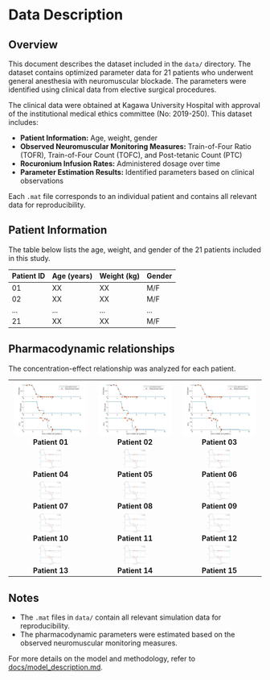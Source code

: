# Data Description

## Overview
This document describes the dataset included in the `data/` directory. The dataset contains optimized parameter data for 21 patients who underwent general anesthesia with neuromuscular blockade. The parameters were identified using clinical data from elective surgical procedures.

The clinical data were obtained at Kagawa University Hospital with approval of the institutional medical ethics committee (No: 2019-250). This dataset includes:
- **Patient Information:** Age, weight, gender
- **Observed Neuromuscular Monitoring Measures:** Train-of-Four Ratio (TOFR), Train-of-Four Count (TOFC), and Post-tetanic Count (PTC)
- **Rocuronium Infusion Rates:** Administered dosage over time
- **Parameter Estimation Results:** Identified parameters based on clinical observations

Each `.mat` file corresponds to an individual patient and contains all relevant data for reproducibility.


## Patient Information
The table below lists the age, weight, and gender of the 21 patients included in this study.

| Patient ID | Age (years) | Weight (kg) | Gender |
|------------|------------|------------|--------|
| 01         | XX         | XX         | M/F    |
| 02         | XX         | XX         | M/F    |
| ...        | ...        | ...        | ...    |
| 21         | XX         | XX         | M/F    |


## Pharmacodynamic relationships 

The concentration-effect relationship was analyzed for each patient. 


<table align="center">
  <tr>
    <td align="center"><img src="images/patient_04.jpg" width="95%"><br><b>Patient 01</b></td>
    <td align="center"><img src="images/patient_04.jpg" width="95%"><br><b>Patient 02</b></td>
    <td align="center"><img src="images/patient_04.jpg" width="95%"><br><b>Patient 03</b></td>
  </tr>
  <tr>
    <td align="center"><img src="images/patient_04.png" width="30%"><br><b>Patient 04</b></td>
    <td align="center"><img src="images/patient_04.png" width="30%"><br><b>Patient 05</b></td>
    <td align="center"><img src="images/patient_04.png" width="30%"><br><b>Patient 06</b></td>
  </tr>
  <tr>
    <td align="center"><img src="images/patient_04.png" width="30%"><br><b>Patient 07</b></td>
    <td align="center"><img src="images/patient_04.png" width="30%"><br><b>Patient 08</b></td>
    <td align="center"><img src="images/patient_04.png" width="30%"><br><b>Patient 09</b></td>
  </tr>
  <tr>
    <td align="center"><img src="images/patient_04.png" width="30%"><br><b>Patient 10</b></td>
    <td align="center"><img src="images/patient_04.png" width="30%"><br><b>Patient 11</b></td>
    <td align="center"><img src="images/patient_04.png" width="30%"><br><b>Patient 12</b></td>
  </tr>
  <tr>
    <td align="center"><img src="images/patient_04.png" width="30%"><br><b>Patient 13</b></td>
    <td align="center"><img src="images/patient_04.png" width="30%"><br><b>Patient 14</b></td>
    <td align="center"><img src="images/patient_04.png" width="30%"><br><b>Patient 15</b></td>
  </tr>

</table>

## Notes
- The `.mat` files in `data/` contain all relevant simulation data for reproducibility.
- The pharmacodynamic parameters were estimated based on the observed neuromuscular monitoring measures.

For more details on the model and methodology, refer to [docs/model_description.md](docs/model_description.md).
